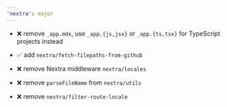 ```yaml
---
'nextra': major
---
```


- ❌ remove `_app.mdx`, use `_app.{js,jsx}` or `_app.{ts,tsx}` for TypeScript projects instead

- ✅ add `nextra/fetch-filepaths-from-github`

- ❌ remove Nextra middleware `nextra/locales`

- ❌ remove `parseFileName` from `nextra/utils`

- ❌ remove `nextra/filter-route-locale`
